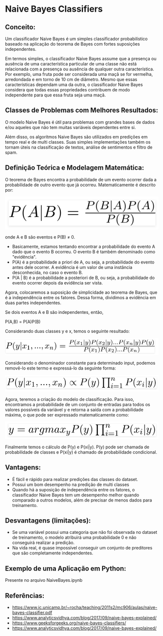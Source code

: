 # Naive Bayes Classifiers

## Conceito:

Um classificador Naive Bayes é um simples classificador probabilístico baseado na aplicação do teorema de Bayes com fortes suposições independentes.

Em termos simples, o classificador Naive Bayes assume que a presença ou ausência de uma característica particular de uma classe não está relacionada com a presença ou ausência de qualquer outra característica. Por exemplo, uma fruta pode ser considerada uma maçã se for vermelha, arredondada e em torno de 10 cm de diâmetro. Mesmo que essas características dependam uma da outra, o classificador Naive Bayes considera que todas essas propriedades contribuem de modo independente para que essa fruta seja uma maçã.

## Classes de Problemas com Melhores Resultados:

O modelo Naive Bayes é útil para problemas com grandes bases de dados e/ou aqueles que não tem muitas variáveis dependentes entre si.

Além disso, os algoritmos Naive Bayes são utilizados em predições em tempo real e de multi classes. Suas simples implementações também os tornam úteis na classificação de textos, análise de sentimentos e filtro de spam.

## Definição Teórica e Modelagem Matemática:

O teorema de Bayes encontra a probabilidade de um evento ocorrer dada a probabilidade de outro evento que já ocorreu. Matematicamente é descrito por:

<div>
<img src="./assets/bayes-theorem.png">
</div>

onde A e B são eventos e P(B) ≠ 0.

- Basicamente, estamos tentando encontrar a probabilidade do evento A dado que o evento B ocorreu. O evento B é também denominado como "evidência".
- P(A) é a probabilidade a priori de A, ou seja, a probabilidade do evento antes dele ocorrer. A evidência é um valor de uma instância desconhecida, no caso o evento B.
- P(A | B) é a probabilidade a posteriori de B, ou seja, a probabilidade do evento ocorrer depois da evidência ser vista.

Agora, colocaremos a suposição de simplicidade ao teorema de Bayes, que é a independência entre os fatores. Dessa forma, dividimos a evidência em duas partes independentes.

Se dois eventos A e B são independentes, então,

P(A,B) = P(A)P(B)

Considerando duas classes y e x, temos o seguinte resultado:

<div>
<img src="./assets/bayes-theorem-2.png">
</div>

Considerando o denominador constante para determinado input, podemos removê-lo este termo e expressá-lo da seguinte forma:

<div>
<img src="./assets/bayes-theorem-3.png">
</div>

Agora, teremos a criação do modelo de classificação. Para isso, encontramos a probabilidade de um conjunto de entradas para todos os valores possíveis da variável y e retorna a saída com a probabilidade máxima, o que pode ser expressado matematicamente como:

<div>
<img src="./assets/bayes-theorem-4.png">
</div>

Finalmente temos o cálculo de P(y) e P(xi|y). P(y) pode ser chamada de probabilidade de classes e P(xi|y) é chamado de probabilidade condicional.

## Vantagens:

- É fácil e rápido para realizar predições das classes do dataset.
- Possui um bom desempenho na predição de multi classes
- Quando há a suposição de independência entre os fatores, o classificador Naive Bayes tem um desempenho melhor quando comparado a outros modelos, além de precisar de menos dados para treinamento.

## Desvantagens (limitações):

- Se uma variável possui uma categoria que não foi observada no dataset de treinamento, o modelo atribuirá uma probabilidade 0 e não conseguirá realizar a predição.
- Na vida real, é quase impossível conseguir um conjunto de preditores que são completamente independentes.

## Exemplo de uma Aplicação em Python:

Presente no arquivo NaiveBayes.ipynb

## Referências:

- https://www.ic.unicamp.br/~rocha/teaching/2011s2/mc906/aulas/naive-bayes-classifier.pdf
- https://www.analyticsvidhya.com/blog/2017/09/naive-bayes-explained/
- https://www.geeksforgeeks.org/naive-bayes-classifiers/
- https://www.analyticsvidhya.com/blog/2017/09/naive-bayes-explained/

